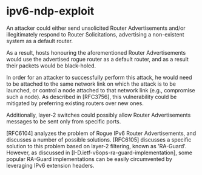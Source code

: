 # ipv6-ndp-exploit

An attacker could either send unsolicited Router Advertisements and/or illegitimately respond to Router Solicitations, advertising a non-existent system as a default router.

As a result, hosts honouring the aforementioned Router Advertisements would use the advertised rogue router as a default router, and as a result their packets would be black-holed.

In order for an attacker to successfully perform this attack, he would need to be attached to the same network link on which the attack is to be launched, or control a node attached to that network link (e.g., compromise such a node). As described in [RFC3756], this vulnerability could be mitigated by preferring existing routers over new ones.

Additionally, layer-2 switches could possibly allow Router Advertisements messages to be sent only from specific ports.

[RFC6104] analyzes the problem of Rogue IPv6 Router Advertisements, and discusses a number of possible solutions. [RFC6105] discusses a specific solution to this problem based on layer-2 filtering, known as 'RA-Guard'. However, as discussed in [I-D.ietf-v6ops-ra-guard-implementation], some popular RA-Guard implementations can be easily circumvented by leveraging IPv6 extension headers.
